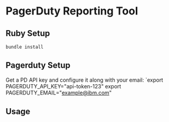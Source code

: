 # PagerDuty Reporting Tool

## Ruby Setup
`bundle install`

## Pagerduty Setup
Get a PD API key and configure it along with your email:
`export PAGERDUTY_API_KEY="api-token-123"
export PAGERDUTY_EMAIL="example@ibm.com"

## Usage

